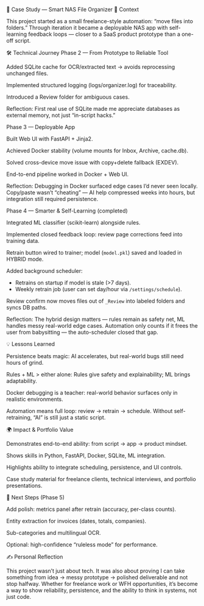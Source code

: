 📖 Case Study — Smart NAS File Organizer
🎯 Context

This project started as a small freelance-style automation: “move files into folders.”
Through iteration it became a deployable NAS app with self-learning feedback loops — closer to a SaaS product prototype than a one-off script.

🛠 Technical Journey
Phase 2 — From Prototype to Reliable Tool

Added SQLite cache for OCR/extracted text → avoids reprocessing unchanged files.

Implemented structured logging (logs/organizer.log) for traceability.

Introduced a Review folder for ambiguous cases.

Reflection: First real use of SQLite made me appreciate databases as external memory, not just “in-script hacks.”

Phase 3 — Deployable App

Built Web UI with FastAPI + Jinja2.

Achieved Docker stability (volume mounts for Inbox, Archive, cache.db).

Solved cross-device move issue with copy+delete fallback (EXDEV).

End-to-end pipeline worked in Docker + Web UI.

Reflection: Debugging in Docker surfaced edge cases I’d never seen locally. Copy/paste wasn’t “cheating” — AI help compressed weeks into hours, but integration still required persistence.

Phase 4 — Smarter & Self-Learning (completed)

Integrated ML classifier (scikit-learn) alongside rules.

Implemented closed feedback loop: review page corrections feed into training data.

Retrain button wired to trainer; model (`model.pkl`) saved and loaded in HYBRID mode.

Added background scheduler:
- Retrains on startup if model is stale (>7 days).
- Weekly retrain job (user can set day/hour via `/settings/schedule`).

Review confirm now moves files out of `_Review` into labeled folders and syncs DB paths.

Reflection: The hybrid design matters — rules remain as safety net, ML handles messy real-world edge cases. Automation only counts if it frees the user from babysitting — the auto-scheduler closed that gap.

💡 Lessons Learned

Persistence beats magic: AI accelerates, but real-world bugs still need hours of grind.

Rules + ML > either alone: Rules give safety and explainability; ML brings adaptability.

Docker debugging is a teacher: real-world behavior surfaces only in realistic environments.

Automation means full loop: review → retrain → schedule. Without self-retraining, “AI” is still just a static script.

🌍 Impact & Portfolio Value

Demonstrates end-to-end ability: from script → app → product mindset.

Shows skills in Python, FastAPI, Docker, SQLite, ML integration.

Highlights ability to integrate scheduling, persistence, and UI controls.

Case study material for freelance clients, technical interviews, and portfolio presentations.

🧭 Next Steps (Phase 5)

Add polish: metrics panel after retrain (accuracy, per-class counts).

Entity extraction for invoices (dates, totals, companies).

Sub-categories and multilingual OCR.

Optional: high-confidence “ruleless mode” for performance.

✍️ Personal Reflection

This project wasn’t just about tech. It was also about proving I can take something from idea → messy prototype → polished deliverable and not stop halfway.
Whether for freelance work or WFH opportunities, it’s become a way to show reliability, persistence, and the ability to think in systems, not just code.
